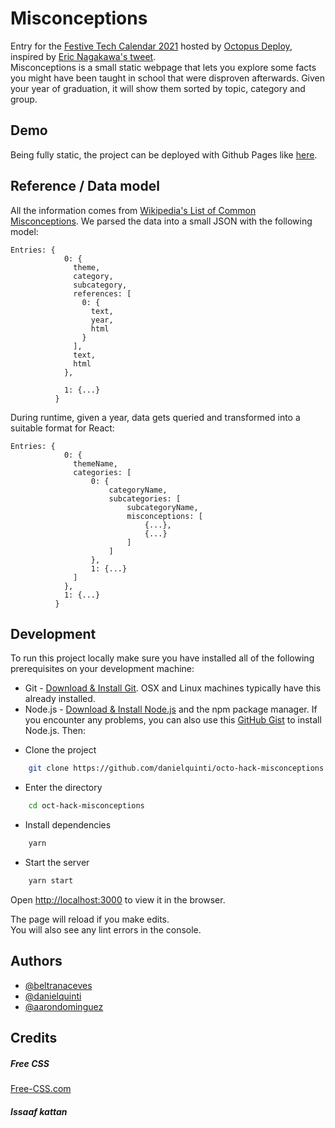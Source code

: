 
# Misconceptions

Entry for the [Festive Tech Calendar 2021](https://festivetechcalendar.com/) hosted by [Octopus Deploy](https://octopus.com/blog/festive-tech-calendar-hackathon), inspired by [Eric Nagakawa's tweet](https://twitter.com/ericnakagawa/status/1335833653738258434).\
Misconceptions is a small static webpage that lets you explore some facts you might have been taught in school that were disproven afterwards. Given your year of graduation, it will show them sorted by topic, category and group.

## Demo

Being fully static, the project can be deployed with Github Pages like [here](https://danielquinti.github.io/octo-hack-misconceptions/).


## Reference / Data model

All the information comes from [Wikipedia's List of Common Misconceptions](https://en.wikipedia.org/wiki/List_of_common_misconceptions#cite_note-34).
We parsed the data into a small JSON with the following model:
```
Entries: {
            0: {
              theme,
              category,
              subcategory,
              references: [
                0: {
                  text,
                  year,
                  html
                }
              ],
              text,
              html
            },
  
            1: {...}
          }
```
During runtime, given a year, data gets queried and transformed into a suitable format for React:
```
Entries: {
            0: {
              themeName,
              categories: [
                  0: {
                      categoryName,
                      subcategories: [
                          subcategoryName,
                          misconceptions: [
                              {...},
                              {...}
                          ]
                      ]
                  },
                  1: {...}
              ]
            },
            1: {...}
          }
```
## Development

To run this project locally make sure you have installed all of the following prerequisites on your development machine:
* Git - [Download & Install Git](https://git-scm.com/downloads). OSX and Linux machines typically have this already installed.
* Node.js - [Download & Install Node.js](https://nodejs.org/en/download/) and the npm package manager. If you encounter any problems, you can also use this [GitHub Gist](https://gist.github.com/isaacs/579814) to install Node.js.
Then:
- Clone the project

```bash
    git clone https://github.com/danielquinti/octo-hack-misconceptions
```

- Enter the directory

```bash
    cd oct-hack-misconceptions
```

- Install dependencies

```bash
    yarn
```

- Start the server

```bash
    yarn start
```

Open [http://localhost:3000](http://localhost:3000) to view it in the browser.

The page will reload if you make edits.\
You will also see any lint errors in the console.


## Authors

- [@beltranaceves](https://www.github.com/beltranaceves)
- [@danielquinti](https://www.github.com/danielquinti)
- [@aarondominguez](https://www.github.com/beltranaceves)


## Credits
##### Free CSS 
<a href="https://www.free-css.com/assets/files/free-css-templates/preview/page234/interact/">Free-CSS.com </a>

##### Issaaf kattan
